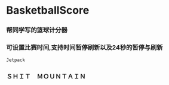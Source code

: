 # BasketballScore
### 帮同学写的篮球计分器
### 可设置比赛时间,支持时间暂停刷新以及24秒的暂停与刷新
```kotlin
Jetpack
```
### ＳＨＩＴ　ＭＯＵＮＴＡＩＮ
